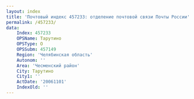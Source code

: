 ```yaml
---
layout: index
title: 'Почтовый индекс 457233: отделение почтовой связи Почты России'
permalink: /457233/
data:
    Index: 457233
    OPSName: Тарутино
    OPSType: О
    OPSSubm: 457149
    Region: 'Челябинская область'
    Autonom: ''
    Area: 'Чесменский район'
    City: Тарутино
    City1: ''
    ActDate: '20061101'
    IndexOld: ''
---
```

